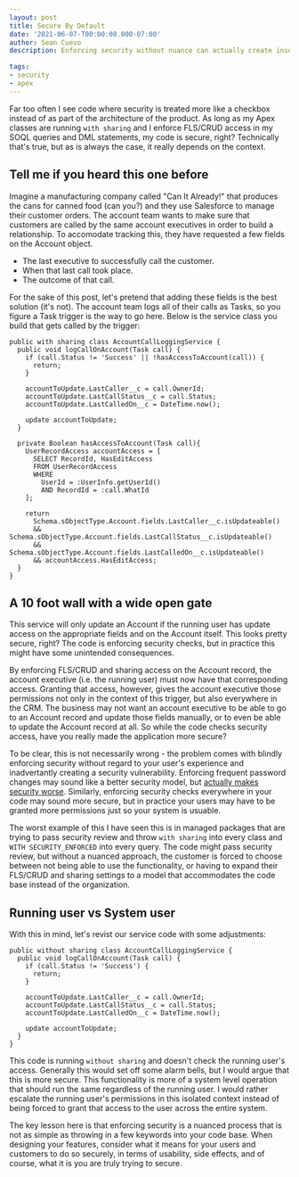 ```yaml
---
layout: post
title: Secure By Default
date: '2021-06-07-T00:00:00.000-07:00'
author: Sean Cuevo
description: Enforcing security without nuance can actually create insecurity

tags:
- security
- apex
---
```


Far too often I see code where security is treated more like a checkbox instead of as part of the architecture of the product. As long as my Apex classes are running `with sharing` and I enforce FLS/CRUD access in my SOQL queries and DML statements, my code is secure, right? Technically that's true, but as is always the case, it really depends on the context.

## Tell me if you heard this one before

Imagine a manufacturing company called "Can It Already!" that produces the cans for canned food (can you?) and they use Salesforce to manage their customer orders. The account team wants to make sure that customers are called by the same account executives in order to build a relationship. To accomodate tracking this, they have requested a few fields on the Account object.

* The last executive to successfully call the customer.
* When that last call took place.
* The outcome of that call.

For the sake of this post, let's pretend that adding these fields is the best solution (it's not). The account team logs all of their calls as Tasks, so you figure a Task trigger is the way to go here. Below is the service class you build that gets called by the trigger:


```
public with sharing class AccountCallLoggingService {
  public void logCallOnAccount(Task call) {
    if (call.Status != 'Success' || !hasAccessToAccount(call)) {
      return;
    }

    accountToUpdate.LastCaller__c = call.OwnerId;
    accountToUpdate.LastCallStatus__c = call.Status;
    accountToUpdate.LastCalledOn__c = DateTime.now();

    update accountToUpdate;
  }

  private Boolean hasAccessToAccount(Task call){
    UserRecordAccess accountAccess = [
      SELECT RecordId, HasEditAccess
      FROM UserRecordAccess
      WHERE
        UserId = :UserInfo.getUserId()
        AND RecordId = :call.WhatId
    ];

    return
      Schema.sObjectType.Account.fields.LastCaller__c.isUpdateable()
      && Schema.sObjectType.Account.fields.LastCallStatus__c.isUpdateable()
      && Schema.sObjectType.Account.fields.LastCalledOn__c.isUpdateable()
      && accountAccess.HasEditAccess;
  }
}
```

## A 10 foot wall with a wide open gate

This service will only update an Account if the running user has update access on the appropriate fields and on the Account itself. This looks pretty secure, right? The code is enforcing security checks, but in practice this might have some unintended consequences.

By enforcing FLS/CRUD and sharing access on the Account record, the account executive (i.e. the running user) must now have that corresponding access. Granting that access, however, gives the account executive those permissions not only in the context of this trigger, but also everywhere in the CRM. The business may not want an account executive to be able to go to an Account record and update those fields manually, or to even be able to update the Account record at all. So while the code checks security access, have you really made the application more secure?

To be clear, this is not necessarily wrong - the problem comes with blindly enforcing security without regard to your user's experience and inadvertantly creating a security vulnerability. Enforcing frequent password changes may sound like a better security model, but [actually makes security worse](https://arstechnica.com/information-technology/2016/08/frequent-password-changes-are-the-enemy-of-security-ftc-technologist-says/). Similarly, enforcing security checks everywhere in your code may sound more secure, but in practice your users may have to be granted more permissions just so your system is usuable.

The worst example of this I have seen this is in managed packages that are trying to pass security review and throw `with sharing` into every class and `WITH SECURITY_ENFORCED` into every query. The code might pass security review, but without a nuanced approach, the customer is forced to choose between not being able to use the functionality, or having to expand their FLS/CRUD and sharing settings to a model that accommodates the code base instead of the organization.

## Running user vs System user

With this in mind, let's revist our service code with some adjustments:

```
public without sharing class AccountCallLoggingService {
  public void logCallOnAccount(Task call) {
    if (call.Status != 'Success') {
      return;
    }

    accountToUpdate.LastCaller__c = call.OwnerId;
    accountToUpdate.LastCallStatus__c = call.Status;
    accountToUpdate.LastCalledOn__c = DateTime.now();

    update accountToUpdate;
  }
}
```

This code is running `without sharing` and doesn't check the running user's access. Generally this would set off some alarm bells, but I would argue that this is more secure. This functionality is more of a system level operation that should run the same regardless of the running user. I would rather escalate the running user's permissions in this isolated context instead of being forced to grant that access to the user across the entire system.

The key lesson here is that enforcing security is a nuanced process that is not as simple as throwing in a few keywords into your code base. When designing your features, consider what it means for your users and customers to do so securely, in terms of usability, side effects, and of course, what it is you are truly trying to secure.
